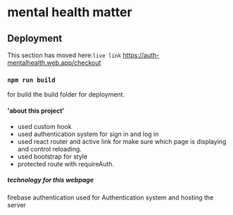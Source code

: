 #  mental health matter

 
 ## Deployment

This section has moved here:`live link` https://auth-mentalhealth.web.app/checkout

### `npm run build`
 for build the build folder for deployment.

#### 'about this project'
* used custom hook 
* used authentication system for sign in and log in
* used react router and active link  for make sure which page is displaying and control reloading.
* used bootstrap for style
* protected route with requireAuth.

##### technology for this webpage
firebase authentication used for Authentication system and hosting the server